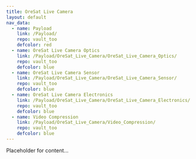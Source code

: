 ```yaml
---
title: OreSat Live Camera
layout: default
nav_data:
  - name: Payload
    link: /Payload/
    repo: vault_too
    defcolor: red
  - name: OreSat Live Camera Optics
    link: /Payload/OreSat_Live_Camera/OreSat_Live_Camera_Optics/
    repo: vault_too
    defcolor: blue
  - name: OreSat Live Camera Sensor
    link: /Payload/OreSat_Live_Camera/OreSat_Live_Camera_Sensor/
    repo: vault_too
    defcolor: blue
  - name: OreSat Live Camera Electronics
    link: /Payload/OreSat_Live_Camera/OreSat_Live_Camera_Electronics/
    repo: vault_too
    defcolor: blue
  - name: Video Compression
    link: /Payload/OreSat_Live_Camera/Video_Compression/
    repo: vault_too
    defcolor: blue
---
```



Placeholder for content...

